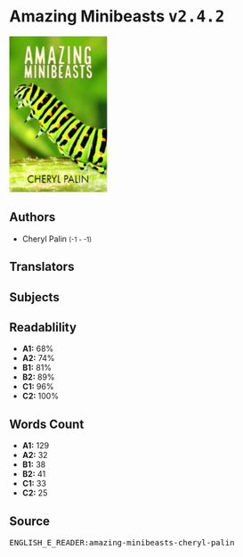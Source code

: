 # Amazing Minibeasts <kbd>v2.4.2</kbd>

![](./cover.medium.jpg "")

## Authors


 - Cheryl Palin <small>(-1 - -1)</small>

## Translators



## Subjects



## Readablility


 - **A1:** 68%
 - **A2:** 74%
 - **B1:** 81%
 - **B2:** 89%
 - **C1:** 96%
 - **C2:** 100%

## Words Count


 - **A1:** 129
 - **A2:** 32
 - **B1:** 38
 - **B2:** 41
 - **C1:** 33
 - **C2:** 25

## Source


<kbd>ENGLISH_E_READER:amazing-minibeasts-cheryl-palin</kbd>
